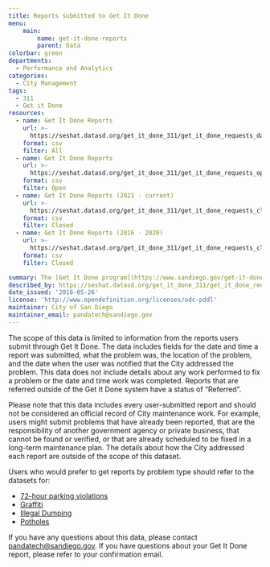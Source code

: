 ```yaml
---
title: Reports submitted to Get It Done
menu:
    main:
        name: get-it-done-reports
        parent: Data
colorbar: green
departments: 
  - Performance and Analytics
categories:
  - City Management
tags:
  - 311
  - Get it Done
resources:
  - name: Get It Done Reports
    url: >-
      https://seshat.datasd.org/get_it_done_311/get_it_done_requests_datasd.csv
    format: csv
    filter: All
  - name: Get It Done Reports
    url: >-
      https://seshat.datasd.org/get_it_done_311/get_it_done_requests_open_datasd.csv
    format: csv
    filter: Open
  - name: Get It Done Reports (2021 - current)
    url: >-
      https://seshat.datasd.org/get_it_done_311/get_it_done_requests_closed_2023_datasd.csv
    format: csv
    filter: Closed
  - name: Get It Done Reports (2016 - 2020)
    url: >-
      https://seshat.datasd.org/get_it_done_311/get_it_done_requests_closed_2022_datasd.csv
    format: csv
    filter: Closed

summary: The [Get It Done program](https://www.sandiego.gov/get-it-done) allows residents and visitors to report certain types of non-emergency problems to the City using the Get It Done mobile app, web app, or by telephone. This dataset contains all Get It Done reports the City has received since the program launched in May 2016.
described_by: https://seshat.datasd.org/get_it_done_311/get_it_done_requests_dictionary_datasd.csv
date_issued: '2016-05-26'
license: 'http://www.opendefinition.org/licenses/odc-pddl'
maintainer: City of San Diego
maintainer_email: pandatech@sandiego.gov
---
```


The scope of this data is limited to information from the reports users submit through Get It Done. The data includes fields for the date and time a report was submitted, what the problem was, the location of the problem, and the date when the user was notified that the City addressed the problem. This data does not include details about any work performed to fix a problem or the date and time work was completed. Reports that are referred outside of the Get It Done system have a status of “Referred”.

Please note that this data includes every user-submitted report and should not be considered an official record of City maintenance work. For example, users might submit problems that have already been reported, that are the responsibility of another government agency or private business, that cannot be found or verified, or that are already scheduled to be fixed in a long-term maintenance plan. The details about how the City addressed each report are outside of the scope of this dataset.

Users who would prefer to get reports by problem type should refer to the datasets for:

- [72-hour parking violations](/datasets/gid-72-hour-violation/)
- [Graffiti](/datasets/gid-graffiti/)
- [Illegal Dumping](/datasets/gid-illegal-dumping/)
- [Potholes](/datasets/gid-pothole/)

If you have any questions about this data, please contact <a href="mailto:pandatech@sandiego.gov?subject=Question about Get It Done data">pandatech@sandiego.gov</a>. If you have questions about your Get It Done report, please refer to your confirmation email.
